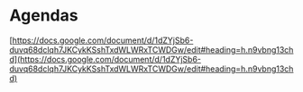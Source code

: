 # Agendas

[https://docs.google.com/document/d/1dZYjSb6-duvq68dclqh7JKCykKSshTxdWLWRxTCWDGw/edit#heading=h.n9vbng13chd](https://docs.google.com/document/d/1dZYjSb6-duvq68dclqh7JKCykKSshTxdWLWRxTCWDGw/edit#heading=h.n9vbng13chd)
